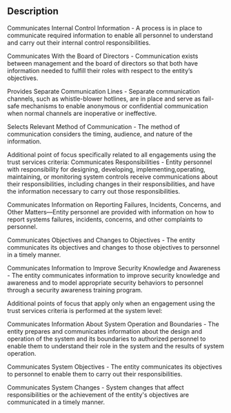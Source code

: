 ## Description

Communicates Internal Control Information - A process is in place to communicate required information to enable all personnel to understand and carry out their internal control responsibilities.

Communicates With the Board of Directors - Communication exists between management and the board of directors so that both have information needed to fulfill their roles with respect to the entity’s objectives.

Provides Separate Communication Lines - Separate communication channels, such as whistle-blower hotlines, are in place and serve as fail-safe mechanisms to enable anonymous or confidential communication when normal channels are inoperative or ineffective.

Selects Relevant Method of Communication - The method of communication considers the timing, audience, and nature of the information.

Additional point of focus specifically related to all engagements using the trust services criteria:
Communicates Responsibilities - Entity personnel with responsibility for designing, developing, implementing,operating, maintaining, or monitoring system controls receive communications about their responsibilities, including changes in their responsibilities, and have the information necessary to carry out those responsibilities.

Communicates Information on Reporting Failures, Incidents, Concerns, and Other Matters—Entity personnel are provided with information on how to report systems failures, incidents, concerns, and other complaints to personnel.

Communicates Objectives and Changes to Objectives - The entity communicates its objectives and changes to those objectives to personnel in a timely manner.

Communicates Information to Improve Security Knowledge and Awareness - The entity communicates information to improve security knowledge and awareness and to model appropriate security behaviors to personnel through a security awareness training program.

Additional points of focus that apply only when an engagement using the trust services criteria is performed at the system level:

Communicates Information About System Operation and Boundaries - The entity prepares and communicates information about the design and operation of the system and its boundaries to authorized personnel to enable them to understand their role in the system and the results of system operation.

Communicates System Objectives - The entity communicates its objectives to personnel to enable them to carry out their responsibilities.

Communicates System Changes - System changes that affect responsibilities or the achievement of the entity's objectives are communicated in a timely manner.